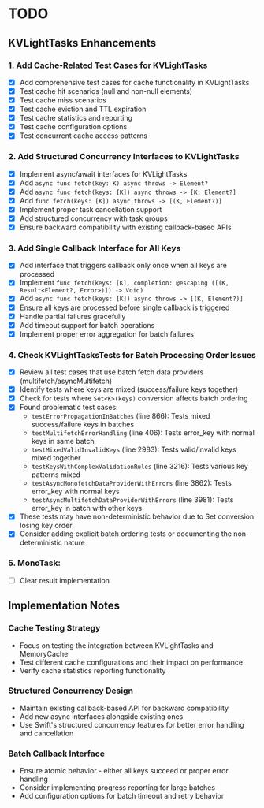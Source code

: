 # TODO

## KVLightTasks Enhancements

### 1. Add Cache-Related Test Cases for KVLightTasks
- [x] Add comprehensive test cases for cache functionality in KVLightTasks
- [x] Test cache hit scenarios (null and non-null elements)
- [x] Test cache miss scenarios
- [x] Test cache eviction and TTL expiration
- [x] Test cache statistics and reporting
- [x] Test cache configuration options
- [x] Test concurrent cache access patterns

### 2. Add Structured Concurrency Interfaces to KVLightTasks
- [x] Implement async/await interfaces for KVLightTasks
- [x] Add `async func fetch(key: K) async throws -> Element?`
- [x] Add `async func fetch(keys: [K]) async throws -> [K: Element?]`
- [x] Add `func fetch(keys: [K]) async throws -> [(K, Element?)]`
- [x] Implement proper task cancellation support
- [x] Add structured concurrency with task groups
- [x] Ensure backward compatibility with existing callback-based APIs

### 3. Add Single Callback Interface for All Keys
- [x] Add interface that triggers callback only once when all keys are processed
- [x] Implement `func fetch(keys: [K], completion: @escaping ([(K, Result<Element?, Error>)]) -> Void)`
- [x] Add `async func fetch(keys: [K]) async throws -> [(K, Element?)]`
- [x] Ensure all keys are processed before single callback is triggered
- [x] Handle partial failures gracefully
- [x] Add timeout support for batch operations
- [x] Implement proper error aggregation for batch failures

### 4. Check KVLightTasksTests for Batch Processing Order Issues
- [x] Review all test cases that use batch fetch data providers (multifetch/asyncMultifetch)
- [x] Identify tests where keys are mixed (success/failure keys together)
- [x] Check for tests where `Set<K>(keys)` conversion affects batch ordering
- [x] Found problematic test cases:
  - `testErrorPropagationInBatches` (line 866): Tests mixed success/failure keys in batches
  - `testMultifetchErrorHandling` (line 406): Tests error_key with normal keys in same batch
  - `testMixedValidInvalidKeys` (line 2983): Tests valid/invalid keys mixed together
  - `testKeysWithComplexValidationRules` (line 3216): Tests various key patterns mixed
  - `testAsyncMonofetchDataProviderWithErrors` (line 3862): Tests error_key with normal keys
  - `testAsyncMultifetchDataProviderWithErrors` (line 3981): Tests error_key in batch with other keys
- [x] These tests may have non-deterministic behavior due to Set conversion losing key order
- [x] Consider adding explicit batch ordering tests or documenting the non-deterministic nature

### 5. MonoTask:
- [ ] Clear result implementation

## Implementation Notes

### Cache Testing Strategy
- Focus on testing the integration between KVLightTasks and MemoryCache
- Test different cache configurations and their impact on performance
- Verify cache statistics reporting functionality

### Structured Concurrency Design
- Maintain existing callback-based API for backward compatibility
- Add new async interfaces alongside existing ones
- Use Swift's structured concurrency features for better error handling and cancellation

### Batch Callback Interface
- Ensure atomic behavior - either all keys succeed or proper error handling
- Consider implementing progress reporting for large batches
- Add configuration options for batch timeout and retry behavior 
